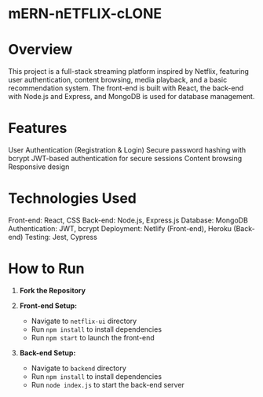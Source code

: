 # mERN-nETFLIX-cLONE

# Overview

This project is a full-stack streaming platform inspired by Netflix, featuring user authentication, content browsing, media playback, and a basic recommendation system. The front-end is built with React, the back-end with Node.js and Express, and MongoDB is used for database management.

# Features

User Authentication (Registration & Login)
Secure password hashing with bcrypt
JWT-based authentication for secure sessions
Content browsing
Responsive design

# Technologies Used

Front-end: React, CSS
Back-end: Node.js, Express.js
Database: MongoDB
Authentication: JWT, bcrypt
Deployment: Netlify (Front-end), Heroku (Back-end)
Testing: Jest, Cypress

# How to Run

1. **Fork the Repository**
2. **Front-end Setup:**
   - Navigate to `netflix-ui` directory
   - Run `npm install` to install dependencies
   - Run `npm start` to launch the front-end

3. **Back-end Setup:**
   - Navigate to `backend` directory
   - Run `npm install` to install dependencies
   - Run `node index.js` to start the back-end server
